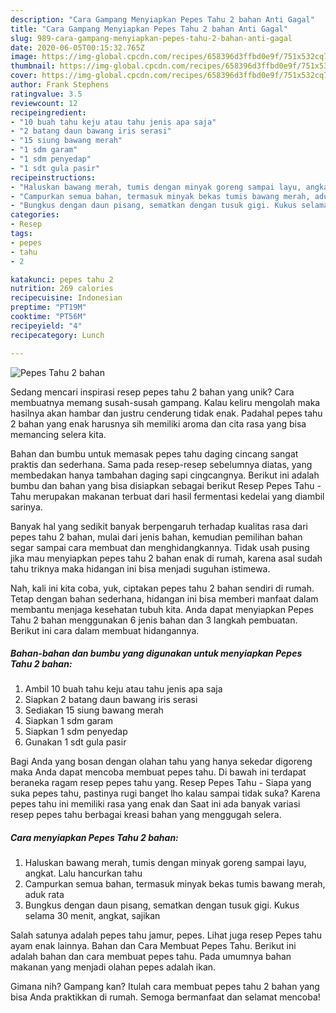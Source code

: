 ```yaml
---
description: "Cara Gampang Menyiapkan Pepes Tahu 2 bahan Anti Gagal"
title: "Cara Gampang Menyiapkan Pepes Tahu 2 bahan Anti Gagal"
slug: 989-cara-gampang-menyiapkan-pepes-tahu-2-bahan-anti-gagal
date: 2020-06-05T00:15:32.765Z
image: https://img-global.cpcdn.com/recipes/658396d3ffbd0e9f/751x532cq70/pepes-tahu-2-bahan-foto-resep-utama.jpg
thumbnail: https://img-global.cpcdn.com/recipes/658396d3ffbd0e9f/751x532cq70/pepes-tahu-2-bahan-foto-resep-utama.jpg
cover: https://img-global.cpcdn.com/recipes/658396d3ffbd0e9f/751x532cq70/pepes-tahu-2-bahan-foto-resep-utama.jpg
author: Frank Stephens
ratingvalue: 3.5
reviewcount: 12
recipeingredient:
- "10 buah tahu keju atau tahu jenis apa saja"
- "2 batang daun bawang iris serasi"
- "15 siung bawang merah"
- "1 sdm garam"
- "1 sdm penyedap"
- "1 sdt gula pasir"
recipeinstructions:
- "Haluskan bawang merah, tumis dengan minyak goreng sampai layu, angkat. Lalu hancurkan tahu"
- "Campurkan semua bahan, termasuk minyak bekas tumis bawang merah, aduk rata"
- "Bungkus dengan daun pisang, sematkan dengan tusuk gigi. Kukus selama 30 menit, angkat, sajikan"
categories:
- Resep
tags:
- pepes
- tahu
- 2

katakunci: pepes tahu 2 
nutrition: 269 calories
recipecuisine: Indonesian
preptime: "PT19M"
cooktime: "PT56M"
recipeyield: "4"
recipecategory: Lunch

---
```



![Pepes Tahu 2 bahan](https://img-global.cpcdn.com/recipes/658396d3ffbd0e9f/751x532cq70/pepes-tahu-2-bahan-foto-resep-utama.jpg)

Sedang mencari inspirasi resep pepes tahu 2 bahan yang unik? Cara membuatnya memang susah-susah gampang. Kalau keliru mengolah maka hasilnya akan hambar dan justru cenderung tidak enak. Padahal pepes tahu 2 bahan yang enak harusnya sih memiliki aroma dan cita rasa yang bisa memancing selera kita.

Bahan dan bumbu untuk memasak pepes tahu daging cincang sangat praktis dan sederhana. Sama pada resep-resep sebelumnya diatas, yang membedakan hanya tambahan daging sapi cingcangnya. Berikut ini adalah bumbu dan bahan yang bisa disiapkan sebagai berikut Resep Pepes Tahu - Tahu merupakan makanan terbuat dari hasil fermentasi kedelai yang diambil sarinya.

Banyak hal yang sedikit banyak berpengaruh terhadap kualitas rasa dari pepes tahu 2 bahan, mulai dari jenis bahan, kemudian pemilihan bahan segar sampai cara membuat dan menghidangkannya. Tidak usah pusing jika mau menyiapkan pepes tahu 2 bahan enak di rumah, karena asal sudah tahu triknya maka hidangan ini bisa menjadi suguhan istimewa.


Nah, kali ini kita coba, yuk, ciptakan pepes tahu 2 bahan sendiri di rumah. Tetap dengan bahan sederhana, hidangan ini bisa memberi manfaat dalam membantu menjaga kesehatan tubuh kita. Anda dapat menyiapkan Pepes Tahu 2 bahan menggunakan 6 jenis bahan dan 3 langkah pembuatan. Berikut ini cara dalam membuat hidangannya.

<!--inarticleads1-->

##### Bahan-bahan dan bumbu yang digunakan untuk menyiapkan Pepes Tahu 2 bahan:

1. Ambil 10 buah tahu keju atau tahu jenis apa saja
1. Siapkan 2 batang daun bawang iris serasi
1. Sediakan 15 siung bawang merah
1. Siapkan 1 sdm garam
1. Siapkan 1 sdm penyedap
1. Gunakan 1 sdt gula pasir


Bagi Anda yang bosan dengan olahan tahu yang hanya sekedar digoreng maka Anda dapat mencoba membuat pepes tahu. Di bawah ini terdapat beraneka ragam resep pepes tahu yang. Resep Pepes Tahu - Siapa yang suka pepes tahu, pastinya rugi banget lho kalau sampai tidak suka? Karena pepes tahu ini memiliki rasa yang enak dan Saat ini ada banyak variasi resep pepes tahu berbagai kreasi bahan yang menggugah selera. 

<!--inarticleads2-->

##### Cara menyiapkan Pepes Tahu 2 bahan:

1. Haluskan bawang merah, tumis dengan minyak goreng sampai layu, angkat. Lalu hancurkan tahu
1. Campurkan semua bahan, termasuk minyak bekas tumis bawang merah, aduk rata
1. Bungkus dengan daun pisang, sematkan dengan tusuk gigi. Kukus selama 30 menit, angkat, sajikan


Salah satunya adalah pepes tahu jamur, pepes. Lihat juga resep Pepes tahu ayam enak lainnya. Bahan dan Cara Membuat Pepes Tahu. Berikut ini adalah bahan dan cara membuat pepes tahu. Pada umumnya bahan makanan yang menjadi olahan pepes adalah ikan. 

Gimana nih? Gampang kan? Itulah cara membuat pepes tahu 2 bahan yang bisa Anda praktikkan di rumah. Semoga bermanfaat dan selamat mencoba!
